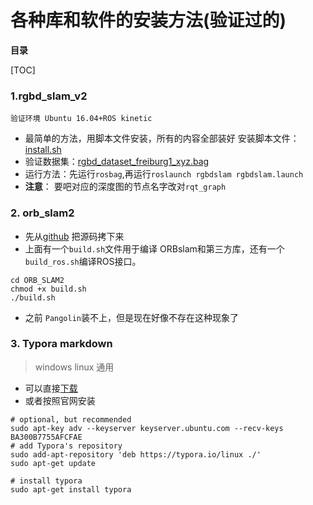 # 各种库和软件的安装方法(验证过的)

**目录**

[TOC]
### 1.rgbd_slam_v2
`验证环境 Ubuntu 16.04+ROS kinetic`

- 最简单的方法，用脚本文件安装，所有的内容全部装好
安装脚本文件：[install.sh](https://raw.githubusercontent.com/felixendres/rgbdslam_v2/kinetic/install.sh)
- 验证数据集：[rgbd_dataset_freiburg1_xyz.bag](http://filecremers3.informatik.tu-muenchen.de/rgbd/dataset/freiburg1/rgbd_dataset_freiburg1_xyz.bag)
- 运行方法：先运行`rosbag`,再运行`roslaunch rgbdslam rgbdslam.launch`
- **注意**： 要吧对应的深度图的节点名字改对`rqt_graph`

### 2. orb_slam2

- 先从[github](https://github.com/raulmur/ORB_SLAM2) 把源码拷下来
- 上面有一个`build.sh`文件用于编译 ORBslam和第三方库，还有一个`build_ros.sh`编译ROS接口。
```shell
cd ORB_SLAM2
chmod +x build.sh
./build.sh
```
- 之前 `Pangolin`装不上，但是现在好像不存在这种现象了

### 3. Typora markdown
> windows linux 通用
- 可以直接[下载](https://typora.io/#linux)
- 或者按照官网安装 
```shell
# optional, but recommended
sudo apt-key adv --keyserver keyserver.ubuntu.com --recv-keys BA300B7755AFCFAE
# add Typora's repository
sudo add-apt-repository 'deb https://typora.io/linux ./'
sudo apt-get update

# install typora
sudo apt-get install typora
```
